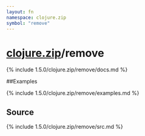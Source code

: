 ```yaml
---
layout: fn
namespace: clojure.zip
symbol: "remove"
---
```


# [clojure.zip](../)/remove

{% include 1.5.0/clojure.zip/remove/docs.md %}

##Examples

{% include 1.5.0/clojure.zip/remove/examples.md %}
## Source
{% include 1.5.0/clojure.zip/remove/src.md %}

